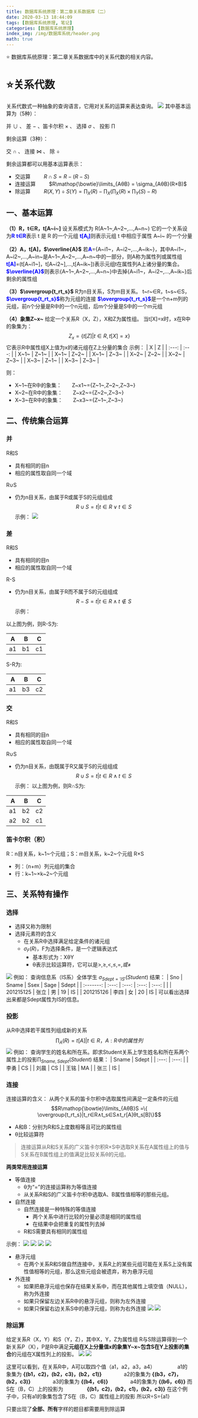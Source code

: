 ```yaml
---
title: 数据库系统原理：第二章关系数据库（二）
date: 2020-03-13 18:44:09
tags: [数据库系统原理, 笔记]
categories: [数据库系统原理]
index_img: /img/数据库系统/header.png
math: true
---
```


:star: 数据库系统原理：第二章关系数据库中的关系代数的相关内容。

<!-- more -->

# :star:关系代数
关系代数式一种抽象的查询语言，它用对关系的运算来表达查询。
![](/img/数据库系统/关系代数运算符.png)
其中基本运算为（5种）：

并 $∪$ 、 差 $-$ 、笛卡尔积 $×$ 、 选择 $\sigma$ 、 投影 $\prod$

剩余运算（3种）：

交 $∩$ 、 连接 $\bowtie$ 、 除 $÷$

剩余运算都可以用基本运算表示：
- 交运算 &emsp;&emsp; $R∩S=R-(R-S)$
- 连接运算 &emsp;&emsp; $R\mathop{\bowtie}\limits_{AθB} = \sigma_{AθB}(R×B)$
- 除运算 &emsp;&emsp; $R(X,Y)÷S(Y)=\prod_X(R)-\prod_X(\prod_X(R)×\prod_Y(S)-R)$

## 一、基本运算

**（1）R，t∈R，t[A~i~]**
设关系模式为 R(A~1~,A~2~,...,A~n~)
它的一个关系设为<font color=blue><b>R</b></font>
<font color=blue><b>t∈R</b></font>表示 t 是 R 的一个元组
<font color=blue><b>t[A<sub>i</sub>]</b></font>则表示元组 t 中相应于属性 A~i~ 的一个分量

**（2）A，t[A]，$\overline{A}$**
若<font color=blue><b>A</b></font>={A~i1~，A~i2~,...,A~ik~}，其中A~i1~，A~i2~,...,A~in~是A~1~,A~2~,...,A~n~中的一部分，则A称为属性列或属性组
<font color=blue><b>t[A]</b></font>=(t[A~i1~]，t[A~i2~],...,t[A~ik~])表示元组t在属性列A上诸分量的集合。
<font color=blue><b>$\overline{A}$</b></font>则表示{A~1~,A~2~,...,A~n~}中去掉{A~i1~，A~i2~,...,A~ik~}后剩余的属性组

**（3）$\overgroup{t_rt_s}$**
R为n目关系，S为m目关系。
t~r~∈R，t~s~∈S，<font color=blue><b>$\overgroup{t_rt_s}$</b></font>称为元组的连接
<font color=blue><b>$\overgroup{t_rt_s}$</b></font>是一个n+m列的元组，前n个分量是R中的一个n元组，后m个分量是S中的一个m元组

**（4）象集Z~x~**
给定一个关系R（X，Z），X和Z为属性组。
当t[X]=x时，x在R中的象集为：
$$Z_x=\{t[Z]|t∈R,t[X]=x\}$$
它表示R中属性组X上值为x的诸元组在Z上分量的集合
示例：
|   X   |   Z   |
| :---: | :---: |
| X~1~  | Z~1~  |
| X~1~  | Z~2~  |
| X~1~  | Z~3~  |
| X~2~  | Z~2~  |
| X~2~  | Z~3~  |
| X~3~  | Z~1~  |
| X~3~  | Z~3~  |

则：
- X~1~在R中的象集：&emsp;&emsp;Z~x1~={Z~1~,Z~2~,Z~3~}
- X~2~在R中的象集：&emsp;&emsp;Z~x2~={Z~2~,Z~3~}
- X~3~在R中的象集：&emsp;&emsp;Z~x3~={Z~1~,Z~3~}

## 二、传统集合运算

### 并
R和S
- 具有相同的目n
- 相应的属性取自同一个域
  
R∪S
- 仍为n目关系，由属于R或属于S的元组组成
$$R∪S={t|t∈R∨t∈S}$$
示例：
![](/img/数据库系统/并.png)

### 差
R和S
- 具有相同的目n
- 相应的属性取自同一个域
  
R-S
- 仍为n目关系，由属于R而不属于S的元组组成
$$R-S={t|t∈R∧t\notin S}$$
示例：

以上图为例，则R-S为:

|   A   |   B   |   C   |
| :---: | :---: | :---: |
|  a1   |  b1   |  c1   |

S-R为:

|   A   |   B   |   C   |
| :---: | :---: | :---: |
|  a1   |  b3   |  c2   |
    


### 交
R和S
- 具有相同的目n
- 相应的属性取自同一个域
  
R∪S
- 仍为n目关系，由既属于R又属于S的元组组成
$$R∪S={t|t∈R∧t∈S}$$
示例：
以上图为例，则R∩S为:

|   A   |   B   |   C   |
| :---: | :---: | :---: |
|  a1   |  b2   |  c2   |
|  a2   |  b2   |  c1   |

### 笛卡尔积（积）
R：n目关系，k~1~个元组；S：m目关系，k~2~个元组
R$×$S
- 列：（n+m）列元组的集合
- 行：k~1~$×$k~2~个元组

## 三、关系特有操作

### 选择

- 选择又称为限制
- 选择元素符的含义
  - 在关系R中选择满足给定条件的诸元组
  - $\sigma_F(R)$，F为选择条件，是一个逻辑表达式
    - 基本形式为：XθY
    - θ表示比较运算符，它可以是$>,\ge,<,\le,=,或\neq$

![](/img/数据库系统/选择.png)
例如：
查询信息系（IS系）全体学生
$\sigma_{Sdept='IS'}(Student)$
结果：
|    Sno    | Sname | Ssex  | Sage  | Sdept |
| :-------: | :---: | :---: | :---: | :---: |  |
| 201215125 | 张立  |  男   |  19   |  IS   |
| 201215126 | 李四  |  女   |  20   |  IS   |
可以看出选择出来都是Sdept属性为IS的信息。

### 投影
从R中选择若干属性列组成新的关系
$$\prod_A(R)={t[A]|t∈R}，A:R中的属性列$$
![](/img/数据库系统/投影.png)
例如：
查询学生的姓名和所在系。即求Student关系上学生姓名和所在系两个属性上的投影$\prod_{Sname,Sdept}(Student)$
结果：
| Sname | Sdept |
| :---: | :---: |
| 李勇  |  CS   |
| 刘晨  |  CS   |
| 王铭  |  MA   |
| 张三  |  IS   |

### 连接

连接运算的含义：
从两个关系的笛卡尔积中选取属性间满足一定条件的元组
$$R\mathop{\bowtie}\limits_{AθB}S =\{ \overgroup{t_rt_s}|t_r∈R∧t_s∈S∧t_r[A]θt_s[B]\}$$
- A和B：分别为R和S上度数相等且可比的属性组
- θ比较运算符

>连接运算从R和S关系的广义笛卡尔积R$×$S中选取R关系在A属性组上的值与S关系在B属性组上的值满足比较关系θ的元组。

**两类常用连接运算**
- 等值连接
  - θ为“=”的连接运算称为等值连接
  - 从关系R和S的广义笛卡尔积中选取A、B属性值相等的那些元组。
- 自然连接
  - 自然连接是一种特殊的等值连接
    - 两个关系中进行比较的分量必须是相同的属性组
    - 在结果中会把重复的属性列去掉
  - R和S需要具有相同的属性组

示例：
![](/img/数据库系统/连接示例1.png)
![](/img/数据库系统/连接示例2.png)
![](/img/数据库系统/连接示例3.png)
![](/img/数据库系统/连接示例4.png)

- 悬浮元组
  - 在两个关系R和S做自然连接中，关系R上的某些元组可能在关系S上没有属性值相等的元组，那么这些元组会被遗弃，称为悬浮元组
- 外连接
  - 如果把悬浮元组也保存在结果关系中，而在其他属性上填空值（NULL），称为外连接
  - 如果只保留左边关系R中的悬浮元组，则称为左外连接
  - 如果只保留右边关系S中的悬浮元组，则称为右外连接
![](/img/数据库系统/外连接.png)
![](/img/数据库系统/左右外连接.png)


### 除运算
给定关系R（X，Y）和S（Y，Z），其中X，Y，Z为属性组
R与S除运算得到一个新关系P（X），P是R中满足**元组在X上分量值x的象集Y~x~包含S在Y上投影的集合**的元组在X属性列上的投影。
![](/img/数据库系统/除运算.png)
![](/img/数据库系统/除运算示例.png)

这里可以看到，在关系R中，A可以取四个值（a1，a2，a3，a4）
&emsp;&emsp;&emsp;&emsp;a1的象集为 **{(b1，c2)，(b2，c3)，(b2，c1)}**
&emsp;&emsp;&emsp;&emsp;a2的象集为 **{(b3，c7)，(b2，c3)}**
&emsp;&emsp;&emsp;&emsp;a3的象集为 **{(b4，c6)}**
&emsp;&emsp;&emsp;&emsp;a4的象集为 **{(b6，c6)}**
而S在（B，C）上的投影为
&emsp;&emsp;&emsp;&emsp; **{(b1，c2)，(b2，c1)，(b2，c3)}**
在这个例子中，只有a1的象集包含了S在（B，C）属性组上的投影
所以R÷S={a1}
<p class="note note-primary">只要出现了<b>全部、所有</b>字样的题目都需要用到除运算</p>